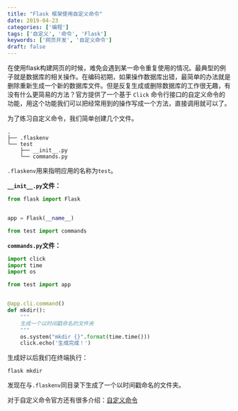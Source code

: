 ```yaml
---
title: "Flask 框架使用自定义命令"
date: 2019-04-23
categories: ['编程']
tags: ['自定义', '命令', 'Flask']
keywords: ['网页开发', '自定义命令']
draft: false
---
```


在使用flask构建网页的时候，难免会遇到某一命令重复使用的情况。最典型的例子就是数据库的相关操作。在编码初期，如果操作数据库出错，最简单的办法就是删除重新生成一个新的数据库文件。但是反复生成或删除数据库的工作很无趣，有没有什么更简易的方法？官方提供了一个基于 `Click` 命令行接口的自定义命令的功能，用这个功能我们可以把经常用到的操作写成一个方法，直接调用就可以了。

<!--more-->

为了练习自定义命令，我们简单创建几个文件。

```
.
├── .flaskenv
└── test
    ├── __init__.py
    └── commands.py
```

`.flaskenv`用来指明应用的名称为`test`。

**`__init__.py`文件：**

```python
from flask import Flask


app = Flask(__name__)

from test import commands
```

**`commands.py`文件：**

```python
import click
import time
import os

from test import app


@app.cli.command()
def mkdir():
    """
    生成一个以时间戳命名的文件夹
    """
    os.system("mkdir {}".format(time.time()))
    click.echo('生成完成！')
```

生成好以后我们在终端执行：

`flask mkdir`

发现在与`.flaskenv`同目录下生成了一个以时间戳命名的文件夹。

对于自定义命令官方还有很多介绍：[自定义命令](https://dormousehole.readthedocs.io/en/latest/cli.html#id9)